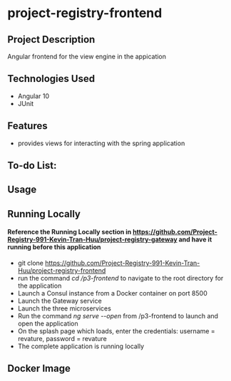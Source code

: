# project-registry-frontend
## Project Description
Angular frontend for the view engine in the appication

## Technologies Used
* Angular 10
* JUnit

## Features
* provides views for interacting with the spring application

## To-do List:

## Usage

## Running Locally
#### Reference the **Running Locally** section in https://github.com/Project-Registry-991-Kevin-Tran-Huu/project-registry-gateway and have it running before this application
* git clone https://github.com/Project-Registry-991-Kevin-Tran-Huu/project-registry-frontend
* run the command *cd /p3-frontend* to navigate to the root directory for the application
* Launch a Consul instance from a Docker container on port 8500
* Launch the Gateway service
* Launch the three microservices
* Run the command *ng serve --open* from /p3-frontend to launch and open the application
* On the splash page which loads, enter the credentials: username = revature, password = revature
* The complete application is running locally

## Docker Image
